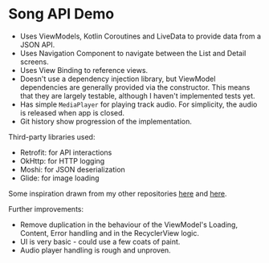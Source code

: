 # Song API Demo

- Uses ViewModels, Kotlin Coroutines and LiveData to provide data from a JSON API.
- Uses Navigation Component to navigate between the List and Detail screens.
- Uses View Binding to reference views.
- Doesn't use a dependency injection library, but ViewModel dependencies are generally provided via the constructor. 
This means that they are largely testable, although I haven't implemented tests yet.
- Has simple `MediaPlayer` for playing track audio. For simplicity, the audio is released when app is closed.
- Git history show progression of the implementation.

Third-party libraries used:
- Retrofit: for API interactions
- OkHttp: for HTTP logging
- Moshi: for JSON deserialization
- Glide: for image loading

Some inspiration drawn from my other repositories [here](https://github.com/peter-tackage/fib) and
[here](https://github.com/peter-tackage/freesound-android).

Further improvements:
- Remove duplication in the behaviour of the ViewModel's Loading, Content, Error handling and in the RecyclerView logic.
- UI is very basic - could use a few coats of paint.
- Audio player handling is rough and unproven.

